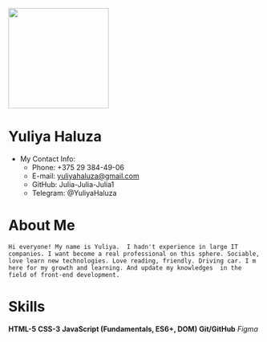 **<img src="./images/me.jpg" width="200"/>**

# Yuliya Haluza

- My Contact Info:
  - Phone: +375 29 384-49-06
  - E-mail: yuliyahaluza@gmail.com
  - GitHub: Julia-Julia-Julia1
  - Telegram: @YuliyaHaluza

# About Me

`Hi everyone! My name is Yuliya.  I hadn't experience in large IT companies. I want become a real professional on this sphere. Sociable, love learn new technologies. Love reading, friendly. Driving car. I m here for my growth and learning. And update my knowledges  in the field of front-end development.`

# Skills

**HTML-5**
**CSS-3**
**JavaScript (Fundamentals, ES6+, DOM)**
**Git/GitHub**
_Figma_
